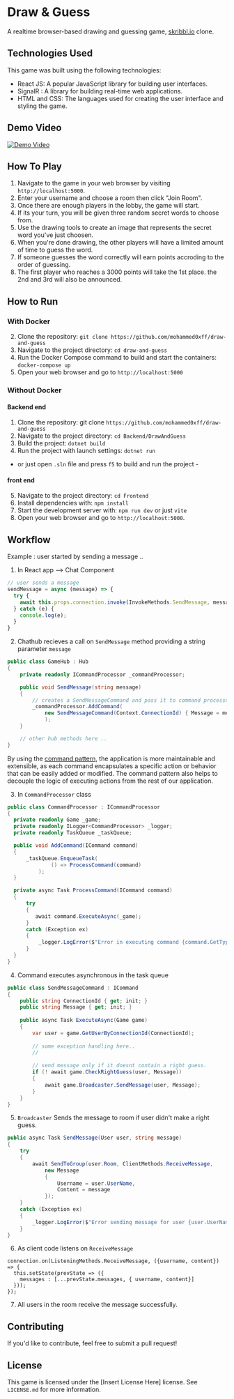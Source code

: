 # Draw & Guess

A realtime browser-based drawing and guessing game, [skribbl.io](https://skribbl.io) clone.

## Technologies Used

This game was built using the following technologies:
- React JS: A popular JavaScript library for building user interfaces.
- SignalR : A library for building real-time web applications.
- HTML and CSS: The languages used for creating the user interface and styling the game.

## Demo Video
[![Demo Video](https://i.vimeocdn.com/video/1666954036-73f51a3b4260462290d3b61a9ceb33118ad3c7de5157e889859f0fdf87b206bb-d?mw=1200&mh=645&q=70)](https://vimeo.com/manage/videos/824841261)

## How To Play
1. Navigate to the game in your web browser by visiting `http://localhost:5000`.
2. Enter your username and choose a room then click "Join Room".
3. Once there are enough players in the lobby, the game will start.
4. If its your turn, you will be given three random secret words to choose from.
5. Use the drawing tools to create an image that represents the secret word you've just choosen.
6. When you're done drawing, the other players will have a limited amount of time to guess the word.
7. If someone guesses the word correctly will earn points accroding to the order of guessing.
8. The first player who reaches a 3000 points will take the 1st place. the 2nd and 3rd will also be announced.

## How to Run

### With Docker

2. Clone the repository: `git clone https://github.com/mohammed0xff/draw-and-guess`
3. Navigate to the project directory: `cd draw-and-guess`
4. Run the Docker Compose command to build and start the containers: `docker-compose up`
5. Open your web browser and go to `http://localhost:5000`

### Without Docker

#### Backend end 
1. Clone the repository: git clone `https://github.com/mohammed0xff/draw-and-guess`
2. Navigate to the project directory: `cd Backend/DrawAndGuess`
3. Build the project: `dotnet build`
4. Run the project with launch settings: `dotnet run`
- or just open `.sln` file and press `f5` to build and run the project -

#### front end 

5. Navigate to the project directory: `cd Frontend`
6. Install dependencies with: `npm install`
7. Start the development server with: `npm run dev` or just `vite`
8. Open your web browser and go to `http://localhost:5000`.

## Workflow

Example : user started by sending a message ..

1. In React app --> Chat Component  
```js
// user sends a message
sendMessage = async (message) => {
  try {
    await this.props.connection.invoke(InvokeMethods.SendMessage, message);
  } catch (e) {
    console.log(e);
  }
}

```

2. Chathub recieves a call on  `SendMessage` method providing a string parameter `message` 
```csharp
public class GameHub : Hub
{
    private readonly ICommandProcessor _commandProcessor;

    public void SendMessage(string message)
    {
        // creates a SendMessageCommand and pass it to command processor.
        _commandProcessor.AddCommand(
            new SendMessageCommand(Context.ConnectionId) { Message = message }
            );
    }

    // other hub methods here ..
}
```
By using the [command pattern](https://refactoring.guru/design-patterns/command), the application is more maintainable and extensible, as each command encapsulates a specific action or behavior that can be easily added or modified. The command pattern also helps to decouple the logic of executing actions from the rest of our application.

3. In `CommandProcessor` class
```csharp
public class CommandProcessor : ICommandProcessor
{
  private readonly Game _game;
  private readonly ILogger<CommandProcessor> _logger;
  private readonly TaskQueue _taskQueue;

  public void AddCommand(ICommand command)
  {
      _taskQueue.EnqueueTask(
              () => ProcessCommand(command)
          );
  }

  private async Task ProcessCommand(ICommand command)
  {
      try
      {
         await command.ExecuteAsync(_game);
      }
      catch (Exception ex)
      {
          _logger.LogError($"Error in executing command {command.GetType().Name} : {ex.Message}");
      }
  }
}
```

4. Command executes asynchronous in the task queue
```csharp
public class SendMessageCommand : ICommand
{
    public string ConnectionId { get; init; }
    public string Message { get; init; }
    
    public async Task ExecuteAsync(Game game)
    {
        var user = game.GetUserByConnectionId(ConnectionId);
        
        // some exception handling here..
        //
        
        // send message only if it doesnt contain a right guess.
        if (! await game.CheckRightGuess(user, Message))
        {
            await game.Broadcaster.SendMessage(user, Message);
        }
    }
}
```

5. `Broadcaster` Sends the message to room if user didn't make a right guess.
```csharp
public async Task SendMessage(User user, string message)
{
    try
    {
        await SendToGroup(user.Room, ClientMethods.ReceiveMessage,
            new Message
            {
                Username = user.UserName,
                Content = message
            });
    }
    catch (Exception ex)
    {
        _logger.LogError($"Error sending message for user {user.UserName} in room {user.Room}: {ex.Message}");
    }
}
```

6. As client code listens on `ReceiveMessage`
```js0
connection.on(ListeningMethods.ReceiveMessage, ({username, content}) => {
  this.setState(prevState => ({
    messages : [...prevState.messages, { username, content}] 
  }));
});
```

7. All users in the room receive the message successfully.

## Contributing
If you'd like to contribute, feel free to submit a pull request!

## License
This game is licensed under the [Insert License Here] license. See `LICENSE.md` for more information.
